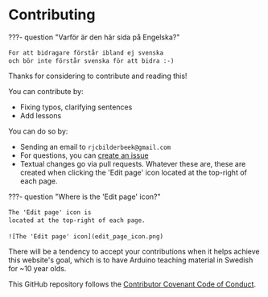 # Contributing

???- question "Varför är den här sida på Engelska?"

    For att bidragare förstår ibland ej svenska
    och bör inte förstår svenska för att bidra :-)

Thanks for considering to contribute and reading this!

You can contribute by:

- Fixing typos, clarifying sentences
- Add lessons

You can do so by:

- Sending an email to `rjcbilderbeek@gmail.com`
- For questions, you can [create an issue](https://github.com/richelbilderbeek/arduino_foer_ungdomar/issues)
- Textual changes go via pull requests.
  Whatever these are, these are created when clicking the 'Edit page' icon
  located at the top-right of each page.

???- question "Where is the 'Edit page' icon?"

    The 'Edit page' icon is
    located at the top-right of each page.

    ![The 'Edit page' icon](edit_page_icon.png)

There will be a tendency to accept your contributions
when it helps achieve this website's goal,
which is to have Arduino teaching material in Swedish for ~10 year olds.

This GitHub repository follows the [Contributor Covenant Code of Conduct](CODE_OF_CONDUCT.md).
